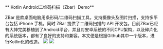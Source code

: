 ** Kotlin Android二维码扫描（Zbar）Demo**

ZBar 是款桌面电脑用条形码/二维码扫描工具，支持摄像头及图片扫描，支持多平台包括 iPhone 手机。同时 ZBar 提供了二维码扫描的 API 开发包。目前ZBar已经有大神完美移植到了Android平台，并且对安卓系统的不同CPU架构，以及碎片化的系统版本，都有了良好的支持和兼容。本文便是根据Github其中一个版本，进行Kotlin化的改造。
![](https://www.51kotliner.com/Public/Uploads/2017-06-05/5934b5d6a0a06.png)
![](https://www.51kotliner.com/Public/Uploads/2017-06-05/5934b5e052fef.png)
